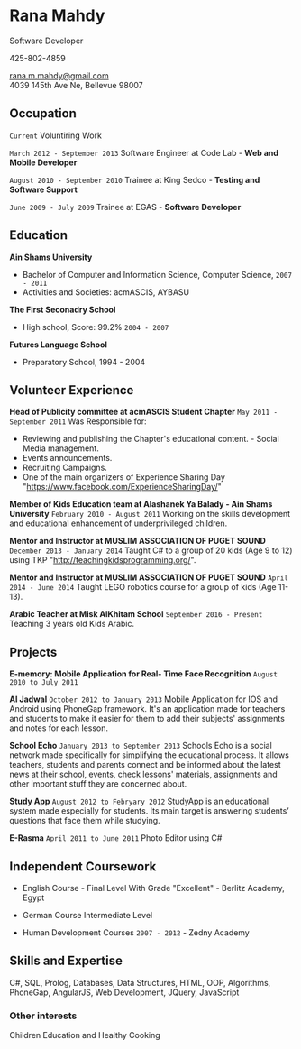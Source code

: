 # Rana Mahdy
Software Developer

<p id="Phone">425-802-4859</p>

<div id="webaddress">
<a href="rana.m.mahdy@gmail.com">rana.m.mahdy@gmail.com </a>
</div>

<div id="Address"> 4039 145th Ave Ne, Bellevue 98007 <div>



## Occupation

`Current`
Voluntiring Work

`March 2012 - September 2013`
Software Engineer at Code Lab - __Web and Mobile Developer__

`August 2010 - September 2010`
Trainee at King Sedco - __Testing and Software Support__

`June 2009 - July 2009`
Trainee at EGAS -  __Software Developer__

## Education

__Ain Shams University__
- Bachelor of Computer and Information Science, Computer Science, `2007 - 2011`
- Activities and Societies: acmASCIS, AYBASU

__The First Seconadry School__
- High school,  Score: 99.2% `2004 - 2007`


__Futures Language School__
- Preparatory School, 1994 - 2004


## Volunteer Experience

__Head of Publicity committee at acmASCIS Student Chapter__
	`May 2011 - September 2011`
  Was Responsible for:
* Reviewing and publishing the Chapter's educational content. - Social Media management.
* Events announcements.
* Recruiting Campaigns.
* One of the main organizers of Experience Sharing Day "https://www.facebook.com/ExperienceSharingDay/"

__Member of Kids Education team at Alashanek Ya Balady - Ain Shams University__
	`February 2010 - August 2011`
Working on the skills development and educational enhancement of underprivileged children.

__Mentor and Instructor at MUSLIM ASSOCIATION OF PUGET SOUND__
	`December 2013 - January 2014`
Taught C# to a group of 20 kids (Age 9 to 12) using TKP "http://teachingkidsprogramming.org/".

__Mentor and Instructor at MUSLIM ASSOCIATION OF PUGET SOUND__
	`April 2014 - June 2014`
Taught LEGO robotics course for a group of kids (Age 11-13).

__Arabic Teacher at Misk AlKhitam School__
	`September 2016 - Present`
Teaching 3 years old Kids Arabic.

## Projects

__E-memory: Mobile Application for Real- Time Face Recognition__
`August 2010 to July 2011`

__Al Jadwal__
`October 2012 to January 2013`
Mobile Application for IOS and Android using PhoneGap framework. It's an application made for teachers and students to make it easier for them to add their subjects' assignments and notes for each lesson.

__School Echo__
`January 2013 to September 2013`
Schools Echo is a social network made specifically for simplifying the educational process. It allows teachers, students and parents connect and be informed about the latest news at their school, events, check lessons' materials, assignments and other important stuff they are concerned about.

__Study App__
`August 2012 to Febryary 2012`
StudyApp is an educational system made especially for students. Its main
target is answering students’ questions that face them while studying.

__E-Rasma__
`April 2011 to June 2011`
Photo Editor using C#

## Independent Coursework

- English Course - Final Level With Grade "Excellent" - Berlitz Academy, Egypt

- German Course Intermediate Level

- Human Development Courses `2007 - 2012` - Zedny Academy



## Skills and Expertise
C#, SQL, Prolog, Databases, Data Structures, HTML, OOP, Algorithms, PhoneGap, AngularJS, Web Development, JQuery, JavaScript


### Other interests

Children Education and Healthy Cooking


<!-- ### Footer

Last updated: November 2016 -->


